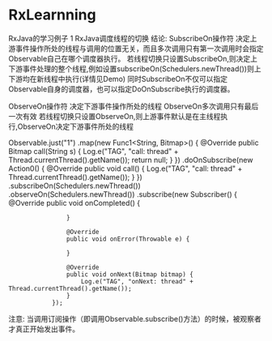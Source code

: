 # RxLearnning
RxJava的学习例子
1 RxJava调度线程的切换
结论:
SubscribeOn操作符
决定上游事件操作所处的线程与调用的位置无关，而且多次调用只有第一次调用时会指定Observable自己在哪个调度器执行。
若线程切换只设置SubscribeOn,则决定上下游事件处理的整个线程,例如设置subscribeOn(Schedulers.newThread())则上下游均在新线程中执行(详情见Demo)
同时SubscribeOn不仅可以指定Observable自身的调度器，也可以指定DoOnSubscribe执行的调度器。

ObserveOn操作符
决定下游事件操作所处的线程
ObserveOn多次调用只有最后一次有效
若线程切换只设置ObserveOn,则上游事件默认是在主线程执行,ObserveOn决定下游事件所处的线程

Observable.just("1")
                .map(new Func1<String, Bitmap>() {
                    @Override
                    public Bitmap call(String s) {
                        Log.e("TAG", "call: thread" + Thread.currentThread().getName());
                        return null;
                    }
                })
                .doOnSubscribe(new Action0() {
                    @Override
                    public void call() {
                        Log.e("TAG", "call: thread" + Thread.currentThread().getName());
                    }
                })
                .subscribeOn(Schedulers.newThread())
                .observeOn(Schedulers.newThread())
                .subscribe(new Subscriber<Bitmap>() {
                    @Override
                    public void onCompleted() {

                    }

                    @Override
                    public void onError(Throwable e) {

                    }

                    @Override
                    public void onNext(Bitmap bitmap) {
                        Log.e("TAG", "onNext: thread" + Thread.currentThread().getName());
                    }
                });
                
注意: 当调用订阅操作（即调用Observable.subscribe()方法）的时候，被观察者才真正开始发出事件。




